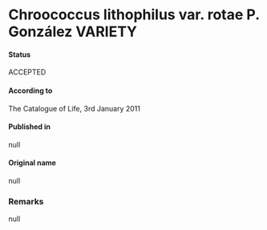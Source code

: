 # Chroococcus lithophilus var. rotae P. González VARIETY

#### Status
ACCEPTED

#### According to
The Catalogue of Life, 3rd January 2011

#### Published in
null

#### Original name
null

### Remarks
null